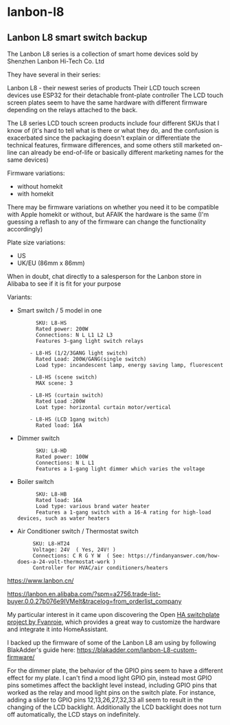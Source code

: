 # lanbon-l8
## Lanbon L8 smart switch backup

The Lanbon L8 series is a collection of smart home devices sold by Shenzhen Lanbon Hi-Tech Co. Ltd

They have several in their series:

Lanbon L8 - their newest series of products
            Their LCD touch screen devices use ESP32 for their detachable front-plate controller
            The LCD touch screen plates seem to have the same hardware with different firmware depending on the relays attached to the back.

The L8 series LCD touch screen products include four different SKUs that I know of
(it's hard to tell what is there or what they do, and the confusion is exacerbated since the packaging doesn't explain or differentiate the technical features, firmware differences, and some others still marketed on-line can already be end-of-life or basically different marketing names for the same devices)

Firmware variations: 
- without homekit
- with homekit

There may be firmware variations on whether you need it to be compatible with Apple homekit or without, but AFAIK the hardware is the same (I'm guessing a reflash to any of the firmware can change the functionality accordingly)

Plate size variations:
- US
- UK/EU (86mm x 86mm)

When in doubt, chat directly to a salesperson for the Lanbon store in Alibaba to see if it is fit for your purpose


Variants:
- Smart switch / 5 model in one

            SKU: L8-HS
            Rated power: 200W
            Connections: N L L1 L2 L3
            Features 3-gang light switch relays

          - L8-HS (1/2/3GANG light switch)
            Rated Load: 200W/GANG(single switch)
            Load type: incandescent lamp, energy saving lamp, fluorescent
            
          - L8-HS (scene switch)
            MAX scene: 3
            
          - L8-HS (curtain switch)
            Rated Load :200W
            Loat type: horizontal curtain motor/vertical
            
          - L8-HS (LCD 1gang switch)
            Rated load: 16A

- Dimmer switch

            SKU: L8-HD
            Rated power: 100W
            Connections: N L L1
            Features a 1-gang light dimmer which varies the voltage
            
- Boiler switch

            SKU: L8-HB
            Rated load: 16A
            Load type: various brand water heater
            Features a 1-gang switch with a 16-A rating for high-load devices, such as water heaters

 - Air Conditioner switch / Thermostat switch

            SKU: L8-HT24
            Voltage: 24V  ( Yes, 24V! ) 
            Connections: C R G Y W  ( See: https://findanyanswer.com/how-does-a-24-volt-thermostat-work )
            Controller for HVAC/air conditioners/heaters


https://www.lanbon.cn/

https://lanbon.en.alibaba.com/?spm=a2756.trade-list-buyer.0.0.27b076e9IVMelt&tracelog=from_orderlist_company

My particular interest in it came upon discovering the Open [HA switchplate project by Fvanroie](https://github.com/HASwitchPlate/openHASP), which provides a great way to customize the hardware and integrate it into HomeAssistant.

I backed up the firmware of some of the Lanbon L8 am using by following BlakAdder's guide here:
https://blakadder.com/lanbon-L8-custom-firmware/






For the dimmer plate, the behavior of the GPIO pins seem to have a different effect for my plate.  I can't find a mood light GPIO pin, instead most GPIO pins sometimes affect the backlight level instead, including GPIO pins that worked as the relay and mood light pins on the switch plate.  For instance, adding a slider to GPIO pins 12,13,26,27,32,33 all seem to result in the changing of the LCD backlight.  Additionally the LCD backlight does not turn off automatically, the LCD stays on indefinitely.



